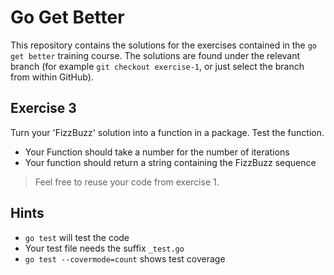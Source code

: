 # Go Get Better

This repository contains the solutions for the exercises contained in the
`go get better` training course. The solutions are found under the relevant
branch (for example `git checkout exercise-1`, or just select the branch from
within GitHub).

## Exercise 3

Turn your 'FizzBuzz' solution into a function in a package. Test the function. 

  * Your Function should take a number for the number of iterations
  * Your function should return a string containing the FizzBuzz sequence

  
> Feel free to reuse your code from exercise 1.
  
## Hints

  * `go test` will test the code
  * Your test file needs the suffix `_test.go`
  * `go test --covermode=count` shows test coverage
